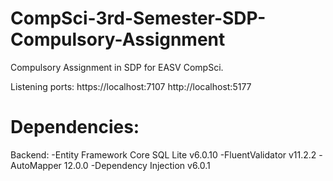 # CompSci-3rd-Semester-SDP-Compulsory-Assignment
 Compulsory Assignment in SDP for EASV CompSci.
 
 Listening ports:
 https://localhost:7107
 http://localhost:5177
 
 # Dependencies:
 
 Backend:
 -Entity Framework Core SQL Lite v6.0.10
 -FluentValidator v11.2.2
 -AutoMapper 12.0.0
 -Dependency Injection v6.0.1
